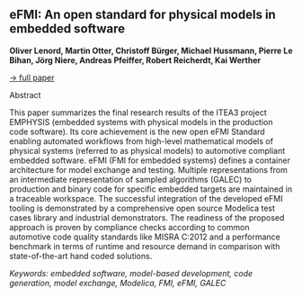 ## eFMI: An open standard for physical models in embedded software

**Oliver Lenord, Martin Otter, Christoff Bürger, Michael Hussmann, Pierre Le Bihan, Jörg Niere, Andreas Pfeiffer, Robert Reicherdt, Kai Werther**

[&#8594; full paper](../proceedings/papers/Modelica2021session1A_paper5.pdf)

Abstract

This paper summarizes the final research results of the
ITEA3 project EMPHYSIS (embedded systems with
physical models in the production code software). Its core
achievement is the new open eFMI Standard enabling
automated workflows from high-level mathematical
models of physical systems (referred to as physical
models) to automotive compliant embedded software.
eFMI (FMI for embedded systems) defines a container
architecture for model exchange and testing. Multiple
representations from an intermediate representation of
sampled algorithms (GALEC) to production and binary
code for specific embedded targets are maintained in a
traceable workspace. The successful integration of the
developed eFMI tooling is demonstrated by a
comprehensive open source Modelica test cases library
and industrial demonstrators. The readiness of the
proposed approach is proven by compliance checks
according to common automotive code quality standards
like MISRA C:2012 and a performance benchmark in
terms of runtime and resource demand in comparison with
state-of-the-art hand coded solutions.

*Keywords: embedded software, model-based development, code generation, model exchange, Modelica, FMI, eFMI, GALEC*
